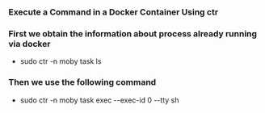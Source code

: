 ### Execute a Command in a Docker Container Using ctr

### First we obtain the information about process already running via docker

- sudo ctr -n moby task ls


### Then we use the following command

- sudo ctr -n moby task exec --exec-id 0 --tty <your-container-id> sh



